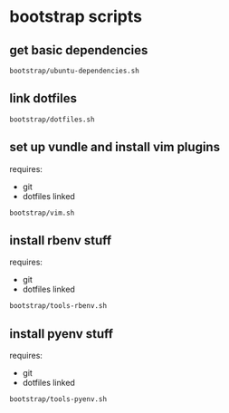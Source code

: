 # bootstrap scripts

## get basic dependencies
```
bootstrap/ubuntu-dependencies.sh
```

## link dotfiles
```
bootstrap/dotfiles.sh
```

## set up vundle and install vim plugins
requires:
* git
* dotfiles linked
```
bootstrap/vim.sh
```

## install rbenv stuff
requires:
* git
* dotfiles linked
```
bootstrap/tools-rbenv.sh
```

## install pyenv stuff
requires:
* git
* dotfiles linked
```
bootstrap/tools-pyenv.sh
```
